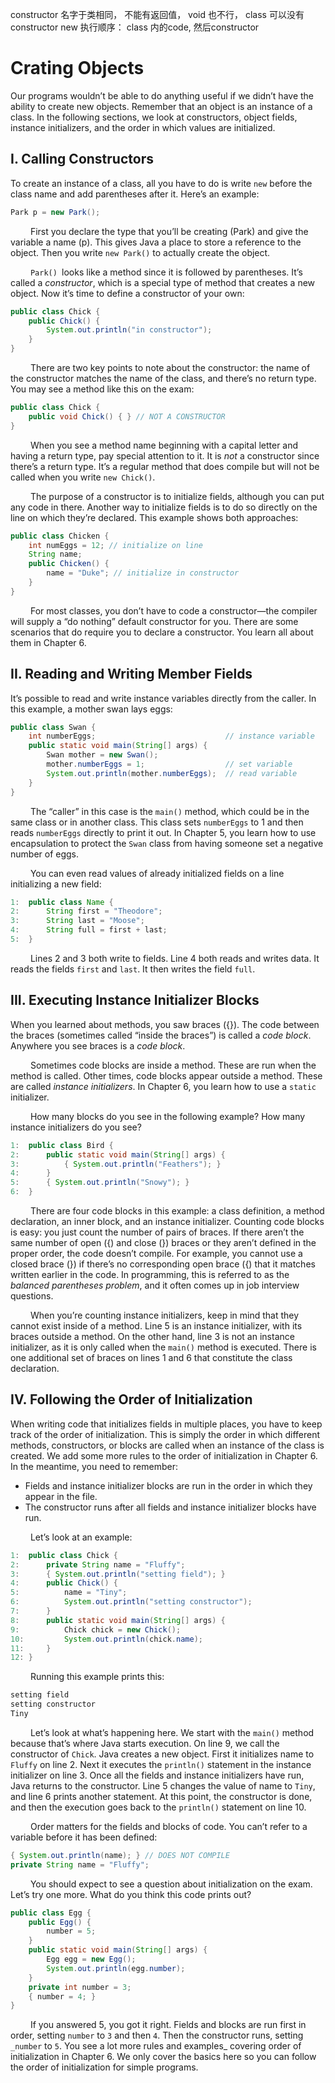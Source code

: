 constructor 名字于类相同， 不能有返回值， void 也不行， class 可以没有constructor 
new 执行顺序：
class 内的code, 然后constructor

# Crating Objects

Our programs wouldn’t be able to do anything useful if we didn’t have the ability to create
new objects. Remember that an object is an instance of a class. In the following sections,
we look at constructors, object fields, instance initializers, and the order in which values are
initialized.

## I. Calling Constructors

To create an instance of a class, all you have to do is write `new` before the class name and
add parentheses after it. Here’s an example:

```java
Park p = new Park();
```

&emsp;&emsp;
First you declare the type that you’ll be creating (Park) and give the variable a name (p).
This gives Java a place to store a reference to the object. Then you write `new Park()` to
actually create the object. <br />

&emsp;&emsp;
`Park() `looks like a method since it is followed by parentheses. It’s called a _constructor_,
which is a special type of method that creates a new object. Now it’s time to define a 
constructor of your own:

```java
public class Chick {
    public Chick() {
        System.out.println("in constructor");
    }
}
```

&emsp;&emsp;
There are two key points to note about the constructor: the name of the constructor
matches the name of the class, and there’s no return type. You may see a method like this
on the exam:

```java
public class Chick {
    public void Chick() { } // NOT A CONSTRUCTOR
}
```

&emsp;&emsp;
When you see a method name beginning with a capital letter and having a return type,
pay special attention to it. It is _not_ a constructor since there’s a return type. It’s a regular
method that does compile but will not be called when you write `new Chick()`. <br />

&emsp;&emsp;
The purpose of a constructor is to initialize fields, although you can put any code in there.
Another way to initialize fields is to do so directly on the line on which they’re declared. This
example shows both approaches:

```java
public class Chicken {
    int numEggs = 12; // initialize on line
    String name;
    public Chicken() {
        name = "Duke"; // initialize in constructor
    }
}
```

&emsp;&emsp;
For most classes, you don’t have to code a constructor—the compiler will supply a
“do nothing” default constructor for you. There are some scenarios that do require you to
declare a constructor. You learn all about them in Chapter 6.

## II. Reading and Writing Member Fields
It’s possible to read and write instance variables directly from the caller. In this example, a
mother swan lays eggs:

```java
public class Swan {
    int numberEggs;                             // instance variable
    public static void main(String[] args) {
        Swan mother = new Swan();
        mother.numberEggs = 1;                  // set variable
        System.out.println(mother.numberEggs);  // read variable
    }
}
```

&emsp;&emsp;
The “caller” in this case is the `main()` method, which could be in the same class or in
another class. This class sets `numberEggs` to 1 and then reads `numberEggs` directly to print
it out. In Chapter 5, you learn how to use encapsulation to protect the `Swan` class from 
having someone set a negative number of eggs. <br />

&emsp;&emsp;
You can even read values of already initialized fields on a line initializing a new field:

```java
1:  public class Name {
2:      String first = "Theodore";
3:      String last = "Moose";
4:      String full = first + last;
5:  }
```

&emsp;&emsp;
Lines 2 and 3 both write to fields. Line 4 both reads and writes data. It reads the fields
`first` and `last`. It then writes the field `full`.

## III. Executing Instance Initializer Blocks
When you learned about methods, you saw braces ({}). The code between the braces 
(sometimes called “inside the braces”) is called a _code block_. Anywhere you see braces is a
_code block_. <br />

&emsp;&emsp;
Sometimes code blocks are inside a method. These are run when the method is called.
Other times, code blocks appear outside a method. These are called _instance initializers_. In
Chapter 6, you learn how to use a `static` initializer. <br />

&emsp;&emsp;
How many blocks do you see in the following example? How many instance initializers
do you see?

```java
1:  public class Bird {
2:      public static void main(String[] args) {
3:          { System.out.println("Feathers"); }
4:      }
5:      { System.out.println("Snowy"); }
6:  }
```

&emsp;&emsp;
There are four code blocks in this example: a class definition, a method declaration, an
inner block, and an instance initializer. Counting code blocks is easy: you just count the
number of pairs of braces. If there aren’t the same number of open ({) and close (}) braces
or they aren’t defined in the proper order, the code doesn’t compile. For example, you cannot
use a closed brace (}) if there’s no corresponding open brace ({) that it matches written 
earlier in the code. In programming, this is referred to as the _balanced parentheses problem_, and
it often comes up in job interview questions. <br />

&emsp;&emsp;
When you’re counting instance initializers, keep in mind that they cannot exist inside of a
method. Line 5 is an instance initializer, with its braces outside a method. On the other hand,
line 3 is not an instance initializer, as it is only called when the `main()` method is executed.
There is one additional set of braces on lines 1 and 6 that constitute the class declaration.

## IV. Following the Order of Initialization
When writing code that initializes fields in multiple places, you have to keep track of the
order of initialization. This is simply the order in which different methods, constructors, or
blocks are called when an instance of the class is created. We add some more rules to the
order of initialization in Chapter 6. In the meantime, you need to remember:
- Fields and instance initializer blocks are run in the order in which they appear in the file.
- The constructor runs after all fields and instance initializer blocks have run.

&emsp;&emsp;
Let’s look at an example:

```java
1:  public class Chick {
2:      private String name = "Fluffy";
3:      { System.out.println("setting field"); }
4:      public Chick() {
5:          name = "Tiny";
6:          System.out.println("setting constructor");
7:      }
8:      public static void main(String[] args) {
9:          Chick chick = new Chick();
10:         System.out.println(chick.name); 
11:     }
12: }
```

&emsp;&emsp;
Running this example prints this:

```java
setting field
setting constructor
Tiny
```

&emsp;&emsp;
Let’s look at what’s happening here. We start with the `main()` method because that’s
where Java starts execution. On line 9, we call the constructor of `Chick`. Java creates a new
object. First it initializes name to `Fluffy` on line 2. Next it executes the `println()` 
statement in the instance initializer on line 3. Once all the fields and instance initializers have
run, Java returns to the constructor. Line 5 changes the value of name to `Tiny`, and line 6
prints another statement. At this point, the constructor is done, and then the execution goes
back to the `println()` statement on line 10. <br />

&emsp;&emsp;
Order matters for the fields and blocks of code. You can’t refer to a variable before it has
been defined:

```java
{ System.out.println(name); } // DOES NOT COMPILE
private String name = "Fluffy";
```

&emsp;&emsp;
You should expect to see a question about initialization on the exam. Let’s try one more.
What do you think this code prints out?

```java
public class Egg {
    public Egg() {
        number = 5;
    }
    public static void main(String[] args) {
        Egg egg = new Egg();
        System.out.println(egg.number);
    }
    private int number = 3;
    { number = 4; } 
}
```

&emsp;&emsp;
If you answered 5, you got it right. Fields and blocks are run first in order, setting `number`
to `3` and then `4`. Then the constructor runs, setting `_number` to `5`. You see a lot more rules
and examples_ covering order of initialization in Chapter 6. We only cover the basics here so
you can follow the order of initialization for simple programs.
